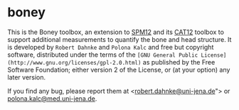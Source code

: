 # boney
This is the Boney toolbox, an extension to [SPM12](http://www.fil.ion.ucl.ac.uk/spm/software/spm12/) and its [CAT12](http://www.neuro.uni-jena.de/cat) toolbox to support additional measurements to quantify the bone and head structure.  It is developed by `Robert Dahnke` and `Polona Kalc` and free but copyright software, distributed under the terms of the `[GNU General Public License](http://www.gnu.org/licenses/gpl-2.0.html)` as published by the Free Software Foundation; either version 2 of the License, or (at your option) any later version.

If you find any bug, please report them at <robert.dahnke@uni-jena.de"> or <polona.kalc@med.uni-jena.de>.
